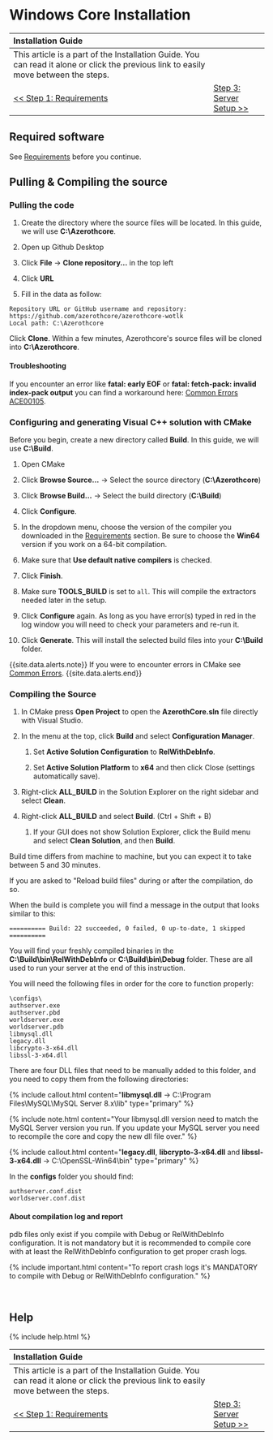 # Windows Core Installation

| Installation Guide                                                                                                                   |                                         |
| :----------------------------------------------------------------------------------------------------------------------------------- | :-------------------------------------- |
| This article is a part of the Installation Guide. You can read it alone or click the previous link to easily move between the steps. |
| [<< Step 1: Requirements](windows-requirements)                                                                                      | [Step 3: Server Setup >>](windows-server-setup) |

## Required software

See [Requirements](windows-requirements) before you continue.

## Pulling & Compiling the source

### Pulling the code

1. Create the directory where the source files will be located. In this guide, we will use **C:\Azerothcore**.

1. Open up Github Desktop

1. Click **File** -> **Clone repository...** in the top left

1. Click **URL**

1. Fill in the data as follow:

```
Repository URL or GitHub username and repository: https://github.com/azerothcore/azerothcore-wotlk
Local path: C:\Azerothcore
```

Click **Clone**. Within a few minutes, Azerothcore's source files will be cloned into **C:\Azerothcore**.

#### Troubleshooting

If you encounter an error like **fatal: early EOF** or **fatal: fetch-pack: invalid index-pack output** you can find a workaround here: [Common Errors ACE00105](common-errors#ace00105).

### Configuring and generating Visual C++ solution with CMake

Before you begin, create a new directory called **Build**. In this guide, we will use **C:\Build**.

1. Open CMake

1. Click **Browse Source...** → Select the source directory (**C:\Azerothcore**)

1. Click **Browse Build...** → Select the build directory (**C:\Build**)

1. Click **Configure**.

1. In the dropdown menu, choose the version of the compiler you downloaded in the [Requirements](windows-requirements) section. Be sure to choose the **Win64** version if you work on a 64-bit compilation.

1. Make sure that **Use default native compilers** is checked.

1. Click **Finish**.

1. Make sure **TOOLS_BUILD** is set to `all`. This will compile the extractors needed later in the setup.

1. Click **Configure** again. As long as you have error(s) typed in red in the log window you will need to check your parameters and re-run it.

1. Click **Generate**. This will install the selected build files into your **C:\Build** folder.

{{site.data.alerts.note}}
If you were to encounter errors in CMake see <a href="common-errors#core-installation-errors">Common Errors</a>.
{{site.data.alerts.end}}

### Compiling the Source

1. In CMake press **Open Project** to open the **AzerothCore.sln** file directly with Visual Studio.

1. In the menu at the top, click **Build** and select **Configuration Manager**.

    1. Set **Active Solution Configuration** to **RelWithDebInfo**.

    1. Set **Active Solution Platform** to **x64** and then click Close (settings automatically save).

1. Right-click **ALL_BUILD** in the Solution Explorer on the right sidebar and select **Clean**.
 
1. Right-click **ALL_BUILD** and select **Build**. (Ctrl + Shift + B)

    1. If your GUI does not show Solution Explorer, click the Build menu and select **Clean Solution**, and then **Build**.

Build time differs from machine to machine, but you can expect it to take between 5 and 30 minutes.

If you are asked to "Reload build files" during or after the compilation, do so.

When the build is complete you will find a message in the output that looks similar to this:

```
========== Build: 22 succeeded, 0 failed, 0 up-to-date, 1 skipped ==========
```

You will find your freshly compiled binaries in the **C:\Build\bin\RelWithDebInfo** or **C:\Build\bin\Debug** folder. These are all used to run your server at the end of this instruction.

You will need the following files in order for the core to function properly:

```
\configs\
authserver.exe
authserver.pbd
worldserver.exe
worldserver.pdb
libmysql.dll
legacy.dll
libcrypto-3-x64.dll
libssl-3-x64.dll
```

There are four DLL files that need to be manually added to this folder, and you need to copy them from the following directories:

{% include callout.html content="<b>libmysql.dll</b> → C:\Program Files\MySQL\MySQL Server 8.x\lib" type="primary" %}

{% include note.html content="Your libmysql.dll version need to match the MySQL Server version you run. If you update your MySQL server you need to recompile the core and copy the new dll file over." %}

{% include callout.html content="<b>legacy.dll</b>, <b>libcrypto-3-x64.dll</b> and <b>libssl-3-x64.dll</b> → C:\OpenSSL-Win64\bin" type="primary" %}

In the **configs** folder you should find:

```
authserver.conf.dist
worldserver.conf.dist
```

#### About compilation log and report

pdb files only exist if you compile with Debug or RelWithDebInfo configuration. It is not mandatory but it is recommended to compile core with at least the RelWithDebInfo configuration to get proper crash logs.

{% include important.html content="To report crash logs it's MANDATORY to compile with Debug or RelWithDebInfo configuration." %}

<br>

## Help

{% include help.html %}

| Installation Guide                                                                                                                   |                                         |
| :----------------------------------------------------------------------------------------------------------------------------------- | :-------------------------------------- |
| This article is a part of the Installation Guide. You can read it alone or click the previous link to easily move between the steps. |
| [<< Step 1: Requirements](windows-requirements)                                                                                      | [Step 3: Server Setup >>](windows-server-setup) |
